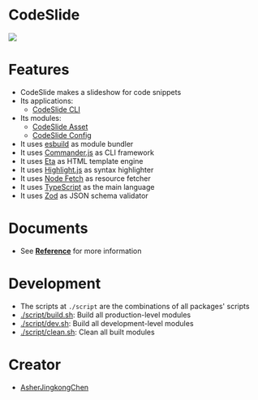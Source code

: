 # CodeSlide
[![](https://img.shields.io/npm/v/codeslide-cli?color=%230647D4&label=npm%3Acodeslide-cli&style=flat-square)](https://www.npmjs.com/package/codeslide-cli?activeTab=readme)

# Features
- CodeSlide makes a slideshow for code snippets
- Its applications:
  - [CodeSlide CLI](./packages/codeslide-cli/)
- Its modules:
  - [CodeSlide Asset](./packages/codeslide-asset/)
  - [CodeSlide Config](./packages/codeslide-config/)
- It uses [esbuild](https://github.com/evanw/esbuild) as module bundler
- It uses [Commander.js](https://github.com/tj/commander.js) as CLI framework
- It uses [Eta](https://github.com/eta-dev/eta) as HTML template engine
- It uses [Highlight.js](https://github.com/highlightjs/highlight.js) as syntax highlighter
- It uses [Node Fetch](https://github.com/node-fetch/node-fetch) as resource fetcher
- It uses [TypeScript](https://www.typescriptlang.org/) as the main language
- It uses [Zod](https://github.com/colinhacks/zod) as JSON schema validator

# Documents
- See [**Reference**](./docs/REFERENCE.md) for more information

# Development
- The scripts at `./script` are the combinations of all packages' scripts
- [./script/build.sh](./script/build.sh): Build all production-level modules
- [./script/dev.sh](./script/dev.sh): Build all development-level modules
- [./script/clean.sh](./script/clean.sh): Clean all built modules

# Creator
- [AsherJingkongChen](https://github.com/AsherJingkongChen)